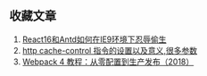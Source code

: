 ## 收藏文章
1. [React16和Antd如何在IE9环境下忍辱偷生](https://blog.csdn.net/napoleonxxx/article/details/80426678)
2. [http cache-control 指令的设置以及意义,很多参数](https://blog.csdn.net/cominglately/article/details/77685214)
3. [Webpack 4 教程：从零配置到生产发布（2018）](http://www.css88.com/archives/9436)